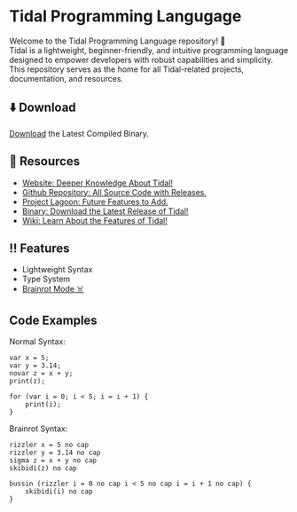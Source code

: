 # Tidal Programming Langugage

Welcome to the Tidal Programming Language repository! 🎉 <br>
Tidal is a lightweight, beginner-friendly, and intuitive programming language designed to empower developers with robust capabilities and simplicity. 
This repository serves as the home for all Tidal-related projects, documentation, and resources.

## ⬇️ Download
[Download](https://tidal.pranavv.site/#download-tidal) the Latest Compiled Binary.

## 📁 Resources 
- [Website: Deeper Knowledge About Tidal!](https://tidal.pranavv.co.in)
- [Github Repository: All Source Code with Releases.](https://github.com/Tidal-Lang/Tidal)
- [Project Lagoon: Future Features to Add.](https://github.com/orgs/Tidal-Lang/projects/3)
- [Binary: Download the Latest Release of Tidal!](https://tidal.pranavv.co.in/#download-tidal)
- [Wiki: Learn About the Features of Tidal!](https://tidal.pranavv.co.in/wiki.html)

## ‼️ Features
- Lightweight Syntax
- Type System
- [Brainrot Mode ☠️](https://github.com/Tidal-Lang/Tidal/wiki/Brain-Rot-Mode-%E2%98%A0%EF%B8%8F)

## Code Examples

Normal Syntax:
```
var x = 5;
var y = 3.14;
novar z = x + y;
print(z);

for (var i = 0; i < 5; i = i + 1) {
    print(i);
}
```

Brainrot Syntax:
```
rizzler x = 5 no cap
rizzler y = 3.14 no cap
sigma z = x + y no cap
skibidi(z) no cap

bussin (rizzler i = 0 no cap i < 5 no cap i = i + 1 no cap) {
    skibidi(i) no cap
}
```
